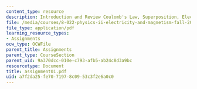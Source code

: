 ```yaml
---
content_type: resource
description: Introduction and Review Coulomb's Law, Superposition, Electric Fields.
file: /media/courses/8-022-physics-ii-electricity-and-magnetism-fall-2002/a7f2da25fe7071978c0953c3f2e6a0c0_assignment01.pdf
file_type: application/pdf
learning_resource_types:
- Assignments
ocw_type: OCWFile
parent_title: Assignments
parent_type: CourseSection
parent_uid: 9a370dcc-010e-c793-afb5-ab24c8d3a9bc
resourcetype: Document
title: assignment01.pdf
uid: a7f2da25-fe70-7197-8c09-53c3f2e6a0c0
---
```

